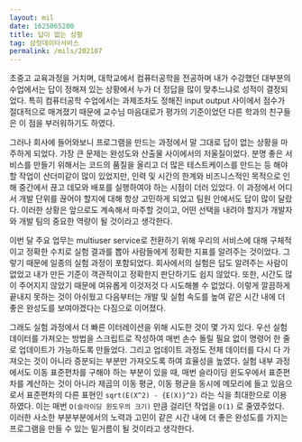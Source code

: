 ```yaml
---
layout: mil
date: 1625065200
title: 답이 없는 상황
tag: 삼정데이타서비스
permalink: /mils/202107
---
```


초중고 교육과정을 거치며, 대학교에서 컴퓨터공학을 전공하며 내가 수강했던 대부분의 수업에서는 답이 정해져 있는 상황에서 누가 더 정답을 많이 맞추느냐로 성적이 결정되었다. 특히 컴퓨터공학 수업에서는 과제조차도 정해진 input output 사이에서 점수가 절대적으로 매겨졌기 때문에 교수님 마음대로가 평가의 기준이었던 다른 학과의 친구들은 이 점을 부러워하기도 하였다.

그러나 회사에 들어와보니 프로그램을 만드는 과정에서 말 그대로 답이 없는 상황을 마주하게 되었다. 가장 큰 문제는 완성도와 산출물 사이에서의 저울질이었다. 분명 좋은 서비스를 만들기 위해서는 코드의 품질을 올리고 더 많은 테스트케이스를 만드는 등 해야 할 작업이 산더미같이 많이 있었지만, 인력 및 시간의 한계와 비즈니스적인 목적으로 인해 중간에서 끊고 데모와 배포를 실행하여야 하는 시점이 더러 있었다. 이 과정에서 어디서 개발 단위를 끊어야 할지에 대해 항상 고민하게 되었고 팀원 안에서도 답이 많이 달랐다. 이러한 상황은 앞으로도 계속해서 마주할 것이고, 어떤 선택을 내려야 할지가 개발자와 개발 팀의 중요한 역량이 될 것이라고 생각한다.

이번 달 주요 업무는 multiuser service로 전환하기 위해 우리의 서비스에 대해 구체적이고 정확한 수치로 실험 결과를 뽑아 사람들에게 정확한 지표를 알려주는 것이었다. 그렇기 때문에 일종의 실험 과정이 포함되었다. 회사에서의 실험은 답도 알려주는 사람이 없었고 내가 만든 기준이 객관적이고 정확한지 판단하기도 쉽지 않았다. 또한, 시간도 많이 주어지지 않았기 때문에 여유롭게 이것저것 다 시도해볼 수 없었다. 이렇게 깔끔하게 끝내지 못하는 것이 아쉬웠고 다음부터는 개발 및 실험 속도를 높여 같은 시간 내에 더 좋은 완성도를 보여야겠다는 다짐으로 이어졌다.

그래도 실험 과정에서 더 빠른 이터레이션을 위해 시도한 것이 몇 가지 있다. 우선 실험 데이터를 가져오는 방법을 스크립트로 작성하여 매번 손수 돌릴 필요 없이 명령어 한 줄로 업데이트가 가능하도록 만들었다. 그리고 업데이트 과정도 전체 데이터를 다시 다 가져오는 것이 아니라 증분되는 부분만 가져오도록 하여 효율성을 높였다. 실험 내부 과정에서도 이동 표준편차를 구해야 하는 부분이 있을 때, 매번 슬라이딩 윈도우에서 표준편차를 계산하는 것이 아니라 제곱의 이동 평균, 이동 평균을 동시에 메모리에 들고 있음으로서 표준편차의 다른 표현인 `sqrt(E(X^2) - {E(X)}^2)` 라는 식을 최대한으로 이용하였다. 이는 매번 `O(슬라이딩 윈도우의 크기)` 만큼 걸리던 작업을 `O(1)` 로 줄였주었다. 이러한 사소한 부분부분에서의 노력과 고민이 같은 시간 내에 더 좋은 완성도를 가지는 프로그램을 만들 수 있는 밑거름이 될 것이라고 생각한다.